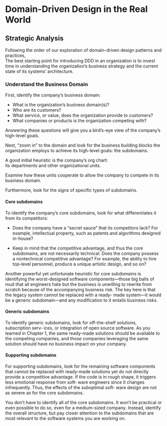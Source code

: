 # Domain-Driven Design in the Real World

## Strategic Analysis

Following the order of our exploration of domain-driven design patterns and practices,  
The best starting point for introducing DDD in an organization is to invest time in understanding the organization’s business strategy and the current state of its systems’ architecture.

### Understand the Business Domain

First, identify the company’s business domain:

- What is the organization’s business domain(s)?
- Who are its customers?
- What service, or value, does the organization provide to customers?
- What companies or products is the organization competing with?

Answering these questions will give you a bird’s-eye view of the company’s high-level goals.

Next, “zoom in” to the domain and look for the business building blocks the organization employs to achieve its high-level goals: the subdomains.

A good initial heuristic is the company’s org chart:  
its departments and other organizational units.

Examine how these units cooperate to allow the company to compete in its business domain.

Furthermore, look for the signs of specific types of subdomains.

#### Core subdomains

To identify the company’s core subdomains, look for what differentiates it from its
competitors:

- Does the company have a “secret sauce” that its competitors lack? For example,
  intellectual property, such as patents and algorithms designed in-house?

- Keep in mind that the competitive advantage, and thus the core subdomains, are
  not necessarily technical. Does the company possess a nontechnical competitive advantage? For example, the ability to hire top-level personnel, produce a unique
  artistic design, and so on?

Another powerful yet unfortunate heuristic for core subdomains is identifying the
worst-designed software components—those big balls of mud that all engineers hate
but the business is unwilling to rewrite from scratch because of the accompanying
business risk. The key here is that the legacy system cannot be replaced with a ready-
made system—it would be a generic subdomain—and any modification to it entails
business risks.

#### Generic subdomains

To identify generic subdomains, look for off-the-shelf solutions, subscription serv‐
ices, or integration of open source software. As you learned in Chapter 1, the same
ready-made solutions should be available to the competing companies, and those
companies leveraging the same solution should have no business impact on your
company.

#### Supporting subdomains

For supporting subdomains, look for the remaining software components that cannot
be replaced with ready-made solutions yet do not directly provide a competitive
advantage. If the code is in rough shape, it triggers less emotional response from soft‐
ware engineers since it changes infrequently. Thus, the effects of the suboptimal soft‐
ware design are not as severe as for the core subdomains.

You don’t have to identify all of the core subdomains. It won’t be practical or even
possible to do so, even for a medium-sized company. Instead, identify the overall
structure, but pay closer attention to the subdomains that are most relevant to the
software systems you are working on.
